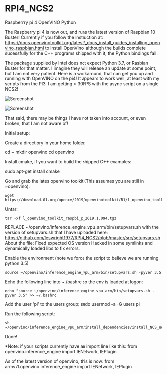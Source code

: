 # RPI4_NCS2
Raspberrry pi 4 OpenVINO Python

The Raspberry pi 4 is now out, and runs the latest version of Raspbian 10 Buster!
Currently if you follow the instruction at: https://docs.openvinotoolkit.org/latest/_docs_install_guides_installing_openvino_raspbian.html
to install OpenVino, although the builds complete sucessfully for the C++ programs shipped with it, the Python bindings fail.

The package supplied by Intel does not expect Python 3.7, or Rasbian Buster for that matter.
I imagine they will release an update at some point, but I am not very patient.
Here is a workaround, that can get you up and running with OpenVINO on the pi4! 
It appears to work well, at least with my scripts from the PI3. I am getting > 30FPS with the async script on a single NCS2!

![Screenshot](media/cap.gif)


![Screenshot](media/cap.png)


That said, there may be things I have not taken into account, or even broken, that I am not aware of!


Initial setup:

Create a directiory in your home folder:

cd ~
mkdir openvino
cd openvino

Install cmake, if you want to build the shipped C++ examples:

sudo apt-get install cmake

Go and grab the lates openvino toolkit (This assumes you are still in ~openvino):

```
wget https://download.01.org/opencv/2019/openvinotoolkit/R1/l_openvino_toolkit_raspbi_p_2019.1.094.tgz
```

Untar:
```
tar -xf l_openvino_toolkit_raspbi_p_2019.1.094.tgz
```
REPLACE ~/openvino/inference_engine_vpu_arm/bin/setupvars.sh with the version of setupvars.sh that I have uploaded here:
https://github.com/leswright1977/RPI4_NCS2/blob/master/src/setupvars.sh 
About the file:
Fixed expected OS version
Hacked in some symlinks and dynamically loaded libs to fix errors. 

Enable the environment (note we force the script to believe we are running python 3.5)
```
source ~/openvino/inference_engine_vpu_arm/bin/setupvars.sh -pyver 3.5
```

Echo the following line into ~./bashrc so the env is loaded at logon:
```
echo "source ~/openvino/inference_engine_vpu_arm/bin/setupvars.sh -pyver 3.5" >> ~/.bashrc
```
Add the user 'pi' to the users group:
sudo usermod -a -G users pi

Run the following script:
```
sh ~/openvino/inference_engine_vpu_arm/install_dependencies/install_NCS_udev_rules.sh
```
Done!

*Note: if your scripts currently have an import line like this:
from openvino.inference_engine import IENetwork, IEPlugin

As of the latest version of openvino, this is now:
from armv7l.openvino.inference_engine import IENetwork, IEPlugin



